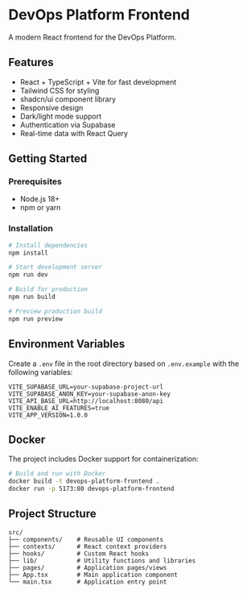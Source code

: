 # DevOps Platform Frontend

A modern React frontend for the DevOps Platform.

## Features

- React + TypeScript + Vite for fast development
- Tailwind CSS for styling
- shadcn/ui component library
- Responsive design
- Dark/light mode support
- Authentication via Supabase
- Real-time data with React Query

## Getting Started

### Prerequisites

- Node.js 18+
- npm or yarn

### Installation

```bash
# Install dependencies
npm install

# Start development server
npm run dev

# Build for production
npm run build

# Preview production build
npm run preview
```

## Environment Variables

Create a `.env` file in the root directory based on `.env.example` with the following variables:

```
VITE_SUPABASE_URL=your-supabase-project-url
VITE_SUPABASE_ANON_KEY=your-supabase-anon-key
VITE_API_BASE_URL=http://localhost:8080/api
VITE_ENABLE_AI_FEATURES=true
VITE_APP_VERSION=1.0.0
```

## Docker

The project includes Docker support for containerization:

```bash
# Build and run with Docker
docker build -t devops-platform-frontend .
docker run -p 5173:80 devops-platform-frontend
```

## Project Structure

```
src/
├── components/    # Reusable UI components
├── contexts/      # React context providers
├── hooks/         # Custom React hooks
├── lib/           # Utility functions and libraries
├── pages/         # Application pages/views
├── App.tsx        # Main application component
└── main.tsx       # Application entry point
```

